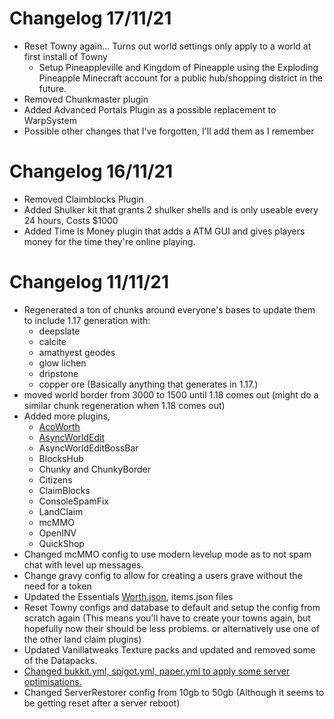 # Changelog 17/11/21
* Reset Towny again... Turns out world settings only apply to a world at first install of Towny
  * Setup Pineappleville and Kingdom of Pineapple using the Exploding Pineapple Minecraft account for a public hub/shopping district in the future.
* Removed Chunkmaster plugin
* Added Advanced Portals Plugin as a possible replacement to WarpSystem
* Possible other changes that I've forgotten, I'll add them as I remember

# Changelog 16/11/21
* Removed Claimblocks Plugin
* Added Shulker kit that grants 2 shulker shells and is only useable every 24 hours, Costs $1000
* Added Time Is Money plugin that adds a ATM GUI and gives players money for the time they're online playing.

# Changelog 11/11/21
* Regenerated a ton of chunks around everyone's bases to update them to include 1.17 generation with:
  * deepslate
  * calcite
  * amathyest geodes
  * glow lichen
  * dripstone
  * copper ore
(Basically anything that generates in 1.17.)
* moved world border from 3000 to 1500 until 1.18 comes out (might do a similar chunk regeneration when 1.18 comes out)
* Added more plugins, 
  * [AcoWorth](https://www.spigotmc.org/resources/acoworth.74173/)
  * [AsyncWorldEdit](https://www.spigotmc.org/resources/asyncworldedit.327/)
  * AsyncWorldEditBossBar
  * BlocksHub
  * Chunky and ChunkyBorder
  * Citizens
  * ClaimBlocks
  * ConsoleSpamFix
  * LandClaim
  * mcMMO
  * OpenINV
  * QuickShop
* Changed mcMMO config to use modern levelup mode as to not spam chat with level up messages.
* Change gravy config to allow for creating a users grave without the need for a token
* Updated the Essentials [Worth.json](https://gist.github.com/KadeWolfe/d8a8812564f2e80c20cb7a303ed19543), items.json files
* Reset Towny configs and database to default and setup the config from scratch again (This means you'll have to create your towns again, but hopefully now their should be less problems. or alternatively use one of the other land claim plugins)
* Updated Vanillatweaks Texture packs and updated and removed some of the Datapacks.
* [Changed bukkit.yml, spigot.yml, paper.yml to apply some server optimisations.](https://www.spigotmc.org/threads/guide-server-optimization%E2%9A%A1.283181/)
* Changed ServerRestorer config from 10gb to 50gb (Although it seems to be getting reset after a server reboot)

